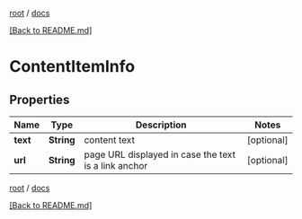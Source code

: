 [root](./../ "root") / [docs](./ "docs")

[[Back to README.md]](./../README.md "[Back to README.md]")

# ContentItemInfo

## Properties

| Name | Type | Description | Notes |
|------------ | ------------- | ------------- | -------------|
|**text** | **String** | content text |  [optional] |
|**url** | **String** | page URL displayed in case the text is a link anchor |  [optional] |

[root](./../ "root") / [docs](./ "docs")

[[Back to README.md]](./../README.md "[Back to README.md]")